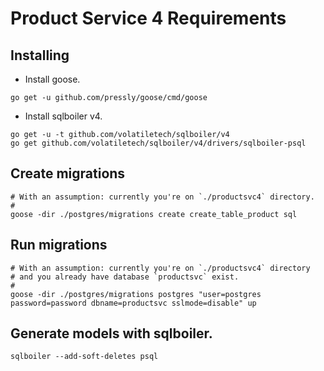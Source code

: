 # Product Service 4 Requirements

## Installing

- Install goose.

```
go get -u github.com/pressly/goose/cmd/goose
```

- Install sqlboiler v4.

```
go get -u -t github.com/volatiletech/sqlboiler/v4
go get github.com/volatiletech/sqlboiler/v4/drivers/sqlboiler-psql
```

## Create migrations

```
# With an assumption: currently you're on `./productsvc4` directory.
#
goose -dir ./postgres/migrations create create_table_product sql
```

## Run migrations

```
# With an assumption: currently you're on `./productsvc4` directory
# and you already have database `productsvc` exist.
#
goose -dir ./postgres/migrations postgres "user=postgres password=password dbname=productsvc sslmode=disable" up
```

## Generate models with sqlboiler.

```
sqlboiler --add-soft-deletes psql
```
